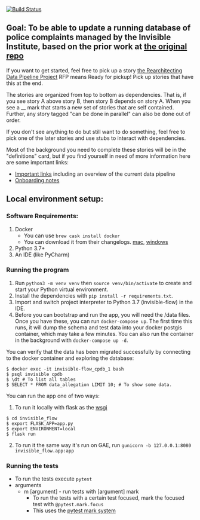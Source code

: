 [![Build Status](https://travis-ci.org/invinst/invisible-flow.svg?branch=master)](https://travis-ci.org/invinst/invisible-flow)

## Goal: To be able to update a running database of police complaints managed by the Invisible Institute, based on the prior work at [the original repo](https://github.com/invinst/chicago-police-data)

If you want to get started, feel free to pick up a story [the Rearchitecting Data Pipeline Project](https://github.com/invinst/invisible-flow/projects/1) RFP means Ready for pickup! Pick up stories that have this at the end.

The stories are organized from top to bottom as dependencies. That is, if you see story A above story B, then story B depends on story A. When you see a __ mark that starts a new set of stories that are self contained. Further, any story tagged "can be done in parallel" can also be done out of order.

If you don't see anything to do but still want to do something, feel free to pick one of the later stories and use stubs to interact with dependencies.

Most of the background you need to complete these stories will be in the "definitions" card, but if you find yourself in need of more information here are some important links:

- [Important links](https://docs.google.com/document/d/1fGi61CmjcWeY6xFlV0qHKrPLH4AqJkDkd70YWtOaQIg/edit?usp=sharing) including an overview of the current data pipeline
- [Onboarding notes](https://docs.google.com/document/d/1QIxJwsO7xY1-SbfmNyFxXGcDqBtex4QeeDGfRtrTMHA/edit?usp=sharing)

## Local environment setup:

### Software Requirements:

1. Docker
    - You can use `brew cask install docker`
    - You can download it from their changelogs. [mac](https://docs.docker.com/docker-for-mac/release-notes/), [windows](https://docs.docker.com/docker-for-windows/release-notes/)
2. Python 3.7+
3. An IDE (like PyCharm)

### Running the program

1. Run `python3 -m venv venv` then `source venv/bin/activate` to create and start your Python virtual environment.
2. Install the dependencies with `pip install -r requirements.txt`.
3. Import and switch project interpreter to Python 3.7 (invisible-flow) in the IDE.
4. Before you can bootstrap and run the app, you will need the /data files. Once you have these, you can run `docker-compose up`. The first time this runs, it will dump the schema and test data into your docker postgis container, which may take a few minutes. You can also run the container in the background with `docker-compose up -d`.

You can verify that the data has been migrated successfully by connecting to the docker container and exploring the database:

```
$ docker exec -it invisible-flow_cpdb_1 bash
$ psql invisible cpdb
$ \dt # To list all tables
$ SELECT * FROM data_allegation LIMIT 10; # To show some data.
```

You can run the app one of two ways:

1. To run it locally with flask as the [wsgi](https://flask.palletsprojects.com/en/1.1.x/deploying/)
```
$ cd invisible_flow
$ export FLASK_APP=app.py
$ export ENVIRONMENT=local
$ flask run
```
2. To run it the same way it's run on GAE, run `gunicorn -b 127.0.0.1:8080 invisible_flow.app:app`

### Running the tests
* To run the tests execute `pytest`
* arguments
  * m [argument] - run tests with [argument] mark
     * To run the tests with a certain test focused, mark the focused test with `@pytest.mark.focus`
     * This uses the [pytest mark system](https://docs.pytest.org/en/latest/mark.html)
